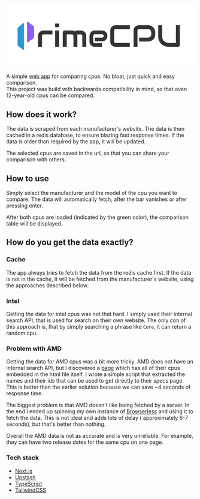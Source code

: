 ![PrimeCPU logo](./docs/banner.png)

A simple [web app](https://prime.pkozak.org) for comparing cpus. No bloat, just quick and easy comparison.  
This project was build with backwards compatibility in mind, so that even 12-year-old cpus can be compared.

## How does it work?

The data is scraped from each manufacturer's website. The data is then cached in a redis database, to ensure blazing
fast response times. If the data is older than required by the app, it will be updated.

The selected cpus are saved in the url, so that you can share your comparison with others.

## How to use

Simply select the manufacturer and the model of the cpu you want to compare. The data will automatically fetch, after
the bar vanishes or after pressing enter.

After both cpus are loaded (indicated by the green color), the comparison table will be displayed.

## How do you get the data exactly?

### Cache

The app always tries to fetch the data from the redis cache first. If the data is not in the cache, it will be fetched
from
the manufacturer's website, using the approaches described below.

### Intel

Getting the data for intel cpus was not that hard. I simply used their internal search API, that is used for search on
their own website.
The only con of this approach is, that by simply searching a phrase like `Core`, it can return a random cpu.

### Problem with AMD

Getting the data for AMD cpus was a bit more tricky. AMD does not have an internal search API, but I discovered
a [page](https://www.amd.com/en/products/specifications/processors) which has all of their cpus embedded in the html
file itself. I wrote a simple script that extracted the names and their ids that can be used to get directly to their
specs page.  
This is better than the earlier solution because we can save ~4 seconds of response time.

The biggest problem is that AMD doesn't like being fetched by a server. In the end I ended up spinning
my own instance of
[Browserless](https://browserless.io) and using it to fetch the data. This is not ideal and adds lots of delay (
approximately 6-7 seconds), but that's better than nothing.

Overall the AMD data is not as accurate and is very unreliable. For example, they can have two release dates for the
same cpu on one page.

### Tech stack

- [Next.js](https://nextjs.org/)
- [Upstash](https://upstash.com/)
- [TypeScript](https://www.typescriptlang.org/)
- [TailwindCSS](https://tailwindcss.com/)